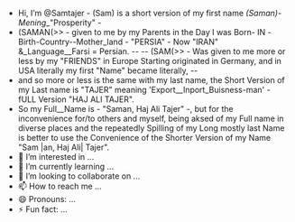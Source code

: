 - Hi, I’m @Samtajer - (Sam) is a short version of my first name _(Saman)-Mening__"Prosperity" -
- (SAMAN(>> - given to me by my Parents in the Day I was Born- IN -Birth-Country--Mother_land - "PERSIA" - Now "IRAN" &_Language__Farsi = Persian. --
-- (SAM(>> - Was given to me more or less by my "FRIENDS" in Europe Starting originated in Germany, and in USA literally my first "Name" became literally, --
- and so more or less is the same with my last name, the Short Version of my Last name is "TAJER" meaning 'Export__Inport_Buisness-man' - fULL Version "HAJ ALI TAJER".
- So my Full__Name is - "Saman, Haj Ali Tajer" -, but for the inconvenience for/to others and myself, being aksed of my Full name in diverse places and the repeatedly Spilling of my Long mostly last Name is better to use the Convenience of the Shorter Version of my Name "Sam |an, Haj Ali| Tajer". 
- 👀 I’m interested in ...
- 🌱 I’m currently learning ...
- 💞️ I’m looking to collaborate on ...
- 📫 How to reach me ...
- 😄 Pronouns: ...
- ⚡ Fun fact: ...

<!---
Samtajer/Samtajer is a ✨ special ✨ repository because its `README.md` (this file) appears on your GitHub profile.
You can click the Preview link to take a look at your changes.
--->
